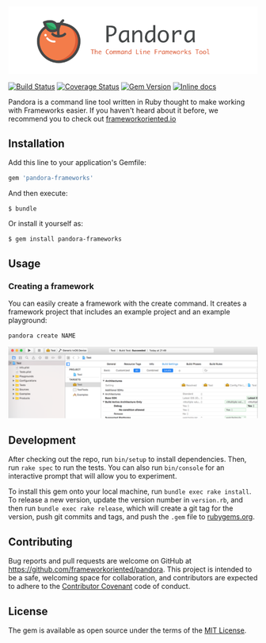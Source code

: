 ![headers](assets/header.png)

[![Build Status](https://travis-ci.org/frameworkoriented/pandora.svg?branch=master)](https://travis-ci.org/frameworkoriented/pandora)
[![Coverage Status](https://coveralls.io/repos/github/frameworkoriented/pandora/badge.svg)](https://coveralls.io/github/frameworkoriented/pandora)
[![Gem Version](https://badge.fury.io/rb/pandora-frameworks.svg)](https://badge.fury.io/rb/pandora-frameworks)
[![Inline docs](http://inch-ci.org/github/frameworkoriented/pandora.svg?branch=master)](http://www.rubydoc.info/github/framework-oriented/pandora/master)

Pandora is a command line tool written in Ruby thought to make working with Frameworks easier.
If you haven't heard about it before, we recommend you to check out [frameworkoriented.io](frameworkoriented.io)

## Installation

Add this line to your application's Gemfile:

```ruby
gem 'pandora-frameworks'
```

And then execute:

    $ bundle

Or install it yourself as:

    $ gem install pandora-frameworks

## Usage

### Creating a framework

You can easily create a framework with the create command. It creates a framework project that includes an example project and an example playground:

```bash
pandora create NAME
```

![headers](assets/example.png)

## Development

After checking out the repo, run `bin/setup` to install dependencies. Then, run `rake spec` to run the tests. You can also run `bin/console` for an interactive prompt that will allow you to experiment.

To install this gem onto your local machine, run `bundle exec rake install`. To release a new version, update the version number in `version.rb`, and then run `bundle exec rake release`, which will create a git tag for the version, push git commits and tags, and push the `.gem` file to [rubygems.org](https://rubygems.org).

## Contributing

Bug reports and pull requests are welcome on GitHub at https://github.com/frameworkoriented/pandora. This project is intended to be a safe, welcoming space for collaboration, and contributors are expected to adhere to the [Contributor Covenant](http://contributor-covenant.org) code of conduct.


## License

The gem is available as open source under the terms of the [MIT License](http://opensource.org/licenses/MIT).

